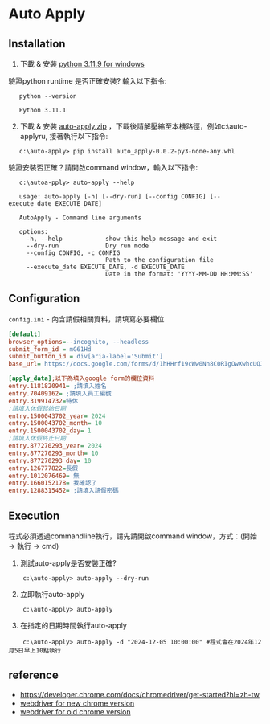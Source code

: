 # Auto Apply

## Installation

1. 下載 & 安裝 [python 3.11.9 for windows](https://www.python.org/ftp/python/3.11.9/python-3.11.9-amd64.exe)

驗證python runtime 是否正確安裝? 輸入以下指令:

```shell 
   python --version
  
   Python 3.11.1
```

2. 下載 & 安裝 [auto-apply.zip](https://github.com/shihxuancheng/auto_apply/releases/download/v0.0.2/auto-apply.zip)
，下載後請解壓縮至本機路徑，例如c:\auto-applyru, 接著執行以下指令:

```shell
   c:\auto-apply> pip install auto_apply-0.0.2-py3-none-any.whl
```
驗證安裝否正確？請開啟command window，輸入以下指令:
``` shell
   c:\autoa-pply> auto-apply --help
   
   usage: auto-apply [-h] [--dry-run] [--config CONFIG] [--execute_date EXECUTE_DATE]

   AutoApply - Command line arguments

   options:
     -h, --help            show this help message and exit
     --dry-run             Dry run mode
     --config CONFIG, -c CONFIG
                           Path to the configuration file
     --execute_date EXECUTE_DATE, -d EXECUTE_DATE
                           Date in the format: 'YYYY-MM-DD HH:MM:SS'   
```

## Configuration
`config.ini` - 內含請假相關資料，請填寫必要欄位

```ini
[default]
browser_options=--incognito, --headless
submit_form_id = mG61Hd
submit_button_id = div[aria-label='Submit']
base_url= https://docs.google.com/forms/d/1hHHrf19cWw0Nn8C0RIgOwXwhcUQJSuNpqMoQCERuQVI

[apply_data];以下為填入google form的欄位資料
entry.1181820941= ;請填入姓名
entry.70409162= ;請填入員工編號
entry.319914732=特休
;請填入休假起始日期
entry.1500043702_year= 2024
entry.1500043702_month= 10
entry.1500043702_day= 1
;請填入休假終止日期
entry.877270293_year= 2024
entry.877270293_month= 10
entry.877270293_day= 10
entry.126777822=長假
entry.1012076469= 無
entry.1660152178= 我確認了
entry.1288315452= ;請填入請假密碼
```

## Execution

程式必須透過commandline執行，請先請開啟command window，方式：(開始 -> 執行 -> cmd)

1. 測試auto-apply是否安裝正確?

```shell
    c:\auto-apply> auto-apply --dry-run
```

2. 立即執行auto-apply

```shell
    c:\auto-apply> auto-apply
```

3. 在指定的日期時間執行auto-apply

```shell
    c:\auto-apply> auto-apply -d "2024-12-05 10:00:00" #程式會在2024年12月5日早上10點執行
```

## reference
- https://developer.chrome.com/docs/chromedriver/get-started?hl=zh-tw
- [webdriver for new chrome version](https://googlechromelabs.github.io/chrome-for-testing/)
- [webdriver for old chrome version](https://developer.chrome.com/docs/chromedriver/downloads?hl=zh-tw)